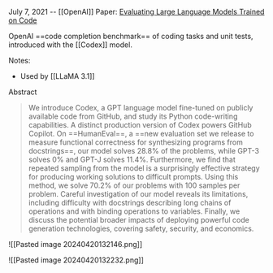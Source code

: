 July 7, 2021 -- [[OpenAI]]
Paper: [Evaluating Large Language Models Trained on Code](https://arxiv.org/abs/2107.03374)

OpenAI ==code completion benchmark== of coding tasks and unit tests, introduced with the [[Codex]] model.

Notes:
- Used by [[LLaMA 3.1]]


Abstract
> We introduce Codex, a GPT language model fine-tuned on publicly available code from GitHub, and study its Python code-writing capabilities. A distinct production version of Codex powers GitHub Copilot. On ==HumanEval==, a ==new evaluation set we release to measure functional correctness for synthesizing programs from docstrings==, our model solves 28.8% of the problems, while GPT-3 solves 0% and GPT-J solves 11.4%. Furthermore, we find that repeated sampling from the model is a surprisingly effective strategy for producing working solutions to difficult prompts. Using this method, we solve 70.2% of our problems with 100 samples per problem. Careful investigation of our model reveals its limitations, including difficulty with docstrings describing long chains of operations and with binding operations to variables. Finally, we discuss the potential broader impacts of deploying powerful code generation technologies, covering safety, security, and economics.

![[Pasted image 20240420132146.png]]

![[Pasted image 20240420132232.png]]